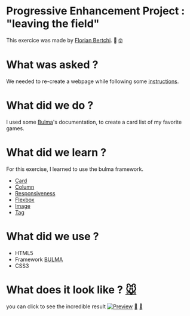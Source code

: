 # Progressive Enhancement Project : "leaving the field"

This exercice was made by [Florian Bertchi](https://github.com/Bruxellesflorian). :mechanical_arm: [:nerd_face:](https://www.youtube.com/watch?v=_fMmSkl3aco&ab_channel=ValentinoValentino)

# What was asked ?

We needed to re-create a webpage while following some [instructions](https://github.com/becodeorg/bxl-hopper-1-25/tree/master/The%20Field/5.leaving_the_field).

# What did we do ?
I used some [Bulma](https://bulma.io/documentation/components/)'s documentation, to create a card list of my favorite games.


# What did we learn ?
For this exercise, I learned to use the bulma framework.
* [Card](https://bulma.io/documentation/components/card/)
* [Column](https://bulma.io/documentation/columns/basics/)
* [Responsiveness](https://bulma.io/documentation/columns/responsiveness/)
* [Flexbox](https://bulma.io/documentation/helpers/flexbox-helpers/)
* [Image](https://bulma.io/documentation/elements/image/)
* [Tag](https://bulma.io/documentation/elements/tag/)



# What did we use ?
* HTML5
* Framework [BULMA](https://bulma.io/documentation/components/)
* CSS3

# What does it look like ? [:mouse:](https://www.youtube.com/watch?v=SSQ6okg0GIw)
you can click to see the incredible result
[![Preview](https://raw.githubusercontent.com/Bruxellesflorian/leaving_the_field/master/preview.PNG)](https://bruxellesflorian.github.io/collection/)
[:rat:](https://www.youtube.com/watch?v=I1EFYiVKcok&ab_channel=GameIntros%26FinalesGameIntros%26Finales)
[:rat:](https://www.youtube.com/watch?v=JSxznHwDdwM&ab_channel=DrDisRespectDrDisRespectValid%C3%A9)
